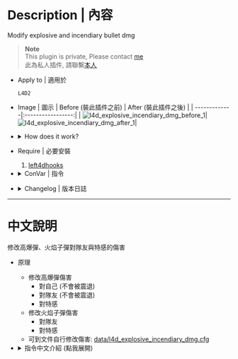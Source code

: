 # Description | 內容
Modify explosive and incendiary bullet dmg

> __Note__ <br/>
This plugin is private, Please contact [me](https://github.com/fbef0102/Game-Private_Plugin#私人插件列表-private-plugins-list)<br/>
此為私人插件, 請聯繫[本人](https://github.com/fbef0102/Game-Private_Plugin#私人插件列表-private-plugins-list)

* Apply to | 適用於
    ```
    L4D2
    ```

* Image | 圖示
    | Before (裝此插件之前)  			| After (裝此插件之後) |
    | -------------|:-----------------:|
    | ![l4d_explosive_incendiary_dmg_before_1](image/l4d_explosive_incendiary_dmg_before_1.gif)|![l4d_explosive_incendiary_dmg_after_1](image/l4d_explosive_incendiary_dmg_after_1.gif)|

* <details><summary>How does it work?</summary>

    * Modify explosive bullet dmg
        * To Self (disable stumble)
        * To Teammate (disable stumble)
        * To Special Infected
    * Modify incendiary bullet dmg
        * To Teammate 
        * To Special Infected
    * You can modify dmg in data file: [data/l4d_explosive_incendiary_dmg.cfg](data/l4d_explosive_incendiary_dmg.cfg)
</details>

* Require | 必要安裝
    1. [left4dhooks](https://forums.alliedmods.net/showthread.php?t=321696)

* <details><summary>ConVar | 指令</summary>

    * cfg/sourcemod/l4d_explosive_incendiary_dmg.cfg
        ```php
        // 0=Plugin off, 1=Plugin on.
        l4d_explosive_incendiary_dmg_enable "1"
        ```
</details>

* <details><summary>Changelog | 版本日誌</summary>

    * v1.0 (2025-6-21)
        * Initial Release
</details>

- - - -
# 中文說明
修改高爆彈、火焰子彈對隊友與特感的傷害

* 原理
    * 修改高爆彈傷害
        * 對自己 (不會被震退)
        * 對隊友 (不會被震退)
        * 對特感
    * 修改火焰子彈傷害
        * 對隊友
        * 對特感
    * 可到文件自行修改傷害: [data/l4d_explosive_incendiary_dmg.cfg](data/l4d_explosive_incendiary_dmg.cfg)

* <details><summary>指令中文介紹 (點我展開)</summary>

    * cfg/sourcemod/l4d_explosive_incendiary_dmg.cfg
        ```php
        // 0=關閉插件, 1=啟動插件
        l4d_explosive_incendiary_dmg_enable "1"
        ```
</details>